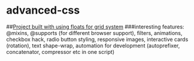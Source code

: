 # advanced-css

##[Project built with using floats for grid system](https://jackil182.github.io/advanced-css/Ex1/index.html)
###interesting features: @mixins, @supports (for different browser support), filters, animations, checkbox hack, radio button styling, responsive images, interactive cards (rotation), text shape-wrap, automation for development (autoprefixer, concatenator, compressor etc in one script)
